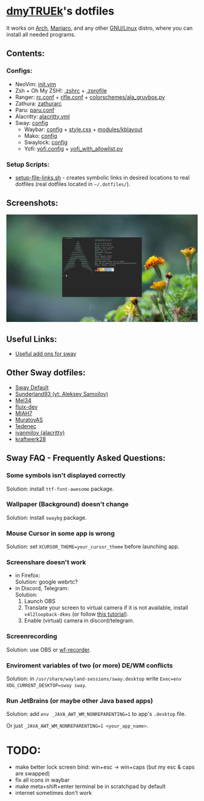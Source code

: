 # [dmyTRUEk](https://github.com/dmyTRUEk)'s dotfiles

It works on [Arch](https://archlinux.org/), [Manjaro](https://manjaro.org/),
and any other [GNU/Linux](https://www.getgnulinux.org/) distro,
where you can install all needed programs.



## Contents:
### Configs:
- NeoVim: [init.vim](https://github.com/dmyTRUEk/dotfiles/blob/main/nvim/init.vim)
- Zsh + Oh My ZSH!: [.zshrc](https://github.com/dmyTRUEk/dotfiles/blob/main/.zshrc)
  \+ [.zprofile](https://github.com/dmyTRUEk/dotfiles/blob/main/.zprofile)
- Ranger: [rc.conf](https://github.com/dmyTRUEk/dotfiles/blob/main/ranger/rc.conf)
  \+ [rifle.conf](https://github.com/dmyTRUEk/dotfiles/blob/main/ranger/rifle.conf)
  \+ [colorschemes/ala_gruvbox.py](https://github.com/dmyTRUEk/dotfiles/blob/main/ranger/colorschemes/ala_gruvbox.py)
- Zathura: [zathurarc](https://github.com/dmyTRUEk/dotfiles/blob/main/zathura/zathurarc)
- Paru: [paru.conf](https://github.com/dmyTRUEk/dotfiles/blob/main/paru/paru.conf)
- Alacritty: [alacritty.yml](https://github.com/dmyTRUEk/dotfiles/blob/main/alacritty/alacritty.yml)
- Sway: [config](https://github.com/dmyTRUEk/dotfiles/blob/main/sway/config)
  - Waybar: [config](https://github.com/dmyTRUEk/dotfiles/blob/main/waybar/config)
    \+ [style.css](https://github.com/dmyTRUEk/dotfiles/blob/main/waybar/style.css)
    \+ [modules/kblayout](https://github.com/dmyTRUEk/dotfiles/blob/main/waybar/modules/kblayout)
  - Mako: [config](https://github.com/dmyTRUEk/dotfiles/blob/main/mako/config)
  - Swaylock: [config](https://github.com/dmyTRUEk/dotfiles/blob/main/swaylock/config)
  - Yofi: [yofi.config](https://github.com/dmyTRUEk/dotfiles/blob/main/yofi/yofi.config)
    \+ [yofi_with_allowlist.py](https://github.com/dmyTRUEk/dotfiles/blob/main/yofi/yofi_with_allowlist.py)

### Setup Scripts:
- [setup-file-links.sh](https://github.com/dmyTRUEk/dotfiles/blob/main/setup-file-links.sh)
  \- creates symbolic links in desired locations to real dotfiles
  (real dotfiles located in `~/.dotfiles/`).



## Screenshots:
![Screenshot](screenshots/screenshot.png)



## Useful Links:
- [Useful add ons for sway](https://github.com/swaywm/sway/wiki/Useful-add-ons-for-sway)



## Other Sway dotfiles:
- [Sway Default](https://github.com/swaywm/sway/blob/master/config.in)
- [Sunderland93 (yt: Aleksey Samoilov)](https://github.com/Sunderland93/dotfiles-sway)
- [Mel34](https://gist.github.com/Mel34/ab9b6d562f9181ed8bbdc7c76022b85b)
- [fluix-dev](https://github.com/fluix-dev/dotfiles)
- [MIAH7](https://github.com/MIAH7/dotfiles)
- [MuratovAS](https://github.com/MuratovAS/dotfiles)
- [1edenec](https://github.com/1edenec/ledosway)
- [ivanmilov (alacritty)](https://github.com/ivanmilov/dots_work_ttt/blob/master/home_dir/.config/alacritty/alacritty.yml)
- [kraftwerk28](https://github.com/kraftwerk28/dotfiles)



## Sway FAQ - Frequently Asked Questions:

### Some symbols isn't displayed correctly
Solution: install `ttf-font-awesome` package.

### Wallpaper (Background) doesn't change
Solution: install `swaybg` package.

### Mouse Cursor in some app is wrong
Solution: set `XCURSOR_THEME=your_cursor_theme` before launching app.

### Screenshare doesn't work
- in Firefox:  
  Solution: google webrtc?
- in Discord, Telegram:  
  Solution:
  1. Launch OBS
  2. Translate your screen to virtual camera
    if it is not available, install `v4l2loopback-dkms`
    (or follow [this tutorial](https://github.com/hw0lff/screen-share-sway#Install-the-v4l2loopback-kernel-module)).
  3. Enable (virtual) camera in discord/telegram.

### Screenrecording
Solution: use OBS or [wf-recorder](https://github.com/ammen99/wf-recorder).

### Enviroment variables of two (or more) DE/WM conflicts
Solution: in `/usr/share/wayland-sessions/sway.desktop` write `Exec=env XDG_CURRENT_DESKTOP=sway sway`.

### Run JetBrains (or maybe other Java based apps)
Solution: add `env _JAVA_AWT_WM_NONREPARENTING=1` to app's `.desktop` file.

Or just `_JAVA_AWT_WM_NONREPARENTING=1 <your_app_name>`.



# TODO:
- make better lock screen bind: win+esc -> win+caps (but my esc & caps are swapped)
- fix all icons in waybar
- make meta+shift+enter terminal be in scratchpad by default
- internet sometimes don't work



